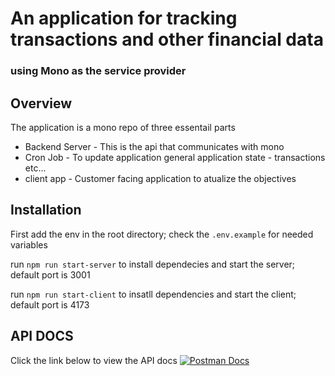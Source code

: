 # An application for tracking transactions and other financial data

### using Mono as the service provider

## Overview

The application is a mono repo of three essentail parts
- Backend Server - This is the api that communicates with mono
- Cron Job - To update application general application state - transactions etc...
- client app - Customer facing application to atualize the objectives

## Installation

First add the env in the root directory; check the `.env.example` for needed variables

run `npm run start-server` to install dependecies and start the server; default port is 3001

run `npm run start-client` to insatll dependencies and start the client; default port is 4173

## API DOCS
Click the link below to view the API docs
[![Postman Docs](https://run.pstmn.io/button.svg)](https://documenter.getpostman.com/view/22955437/VUqrMGPq)